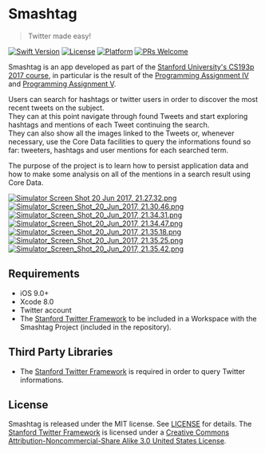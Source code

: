 # Smashtag
> Twitter made easy!

[![Swift Version][swift-image]][swift-url]
[![License][license-image]][license-url]
[![Platform][platform-image]][platform-url]
[![PRs Welcome][prswelcome-image]][prswelcome-url]

Smashtag is an app developed as part of the [Stanford University's CS193p 2017 course](https://itunes.apple.com/us/course/developing-ios-10-apps-with-swift/id1198467120), in particular is the result of the [Programming Assignment IV](https://www.scribd.com/document/351739364/Programming-Project-4-Smashtag-Mentions) and [Programming Assignment V](https://www.scribd.com/document/351739353/Programming-Project-5-Smashtag-Mention-Popularity).  

  
Users can search for hashtags or twitter users in order to discover the most recent tweets on the subject.  
They can at this point navigate through found Tweets and start exploring hashtags and mentions of each Tweet continuing the search.  
They can also show all the images linked to the Tweets or, whenever necessary, use the Core Data facilities to query the informations found so far: tweeters, hashtags and user mentions for each searched term.  

  
The purpose of the project is to learn how to persist application data and how to make some analysis on all of the mentions in a search result using Core Data.    
  

[![Simulator Screen Shot 20 Jun 2017, 21.27.32.png](https://s7.postimg.org/go0bmkn1n/Simulator_Screen_Shot_20_Jun_2017_21.27.32.png)]()
[![Simulator_Screen_Shot_20_Jun_2017, 21.30.46.png](https://s3.postimg.org/mwu97htxv/Simulator_Screen_Shot_20_Jun_2017_21.30.46.png)]()
[![Simulator_Screen_Shot_20_Jun_2017, 21.34.31.png](https://s3.postimg.org/u5ahaiw2b/Simulator_Screen_Shot_20_Jun_2017_21.34.31.png)]()
[![Simulator_Screen_Shot_20_Jun_2017, 21.34.47.png](https://s3.postimg.org/cgiqiwkb7/Simulator_Screen_Shot_20_Jun_2017_21.34.47.png)]()
[![Simulator_Screen_Shot_20_Jun_2017, 21.35.18.png](https://s3.postimg.org/p3yhvez83/Simulator_Screen_Shot_20_Jun_2017_21.35.18.png)]()
[![Simulator_Screen_Shot_20_Jun_2017, 21.35.25.png](https://s3.postimg.org/phztv0jbn/Simulator_Screen_Shot_20_Jun_2017_21.35.25.png)]()
[![Simulator_Screen_Shot_20_Jun_2017, 21.35.42.png](https://s3.postimg.org/4vb49ozwz/Simulator_Screen_Shot_20_Jun_2017_21.35.42.png)]()
  
  
## Requirements
- iOS 9.0+
- Xcode 8.0
- Twitter account
- The [Stanford Twitter Framework][stanford-twitter-framework-v3] to be included in a Workspace with the Smashtag Project (included in the repository).

## Third Party Libraries
- The [Stanford Twitter Framework][stanford-twitter-framework-v3] is required in order to query Twitter informations.

## License
Smashtag is released under the MIT license. See [LICENSE](LICENSE) for details.
The [Stanford Twitter Framework][stanford-twitter-framework-v3] is licensed under a [Creative Commons Attribution-Noncommercial-Share Alike 3.0 United States License](https://creativecommons.org/licenses/by-nc-sa/3.0/us/).

[stanford-twitter-framework-v3]:https://web.stanford.edu/class/cs193p/Twitter3.zip
[swift-image]:https://img.shields.io/badge/swift-3.0-orange.svg
[swift-url]: https://swift.org/
[license-image]:https://img.shields.io/badge/License-MIT-blue.svg
[license-url]: LICENSE
[platform-image]:https://img.shields.io/cocoapods/p/LFAlertController.svg?style=flat
[platform-url]:https://cocoapods.org/pods/LFAlertController
[prswelcome-image]:https://img.shields.io/badge/PRs-welcome-brightgreen.svg?style=flat-square
[prswelcome-url]:https://makeapullrequest.com
